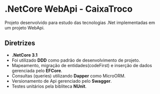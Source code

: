 # .NetCore WebApi - CaixaTroco

Projeto desenvolvido para estudo das tecnologias .Net implementadas em um projeto WebApi.

## Diretrizes

* **.NetCore 3.1**
* Foi utilizado **DDD** como padrão de desenvolvimento de projeto.<br/>
* Mapeamento, migração de entidades(codeFirst) e inserção de dados gerenciada pelo **EFCore**.<br/>
* Consultas (queries) utilizando **Dapper** como MicroORM.<br/>
* Versionamento de Api gerenciado pelo **Swagger**.<br/>
* Testes unitários pela bibliteca **NUnit**.<br/>
